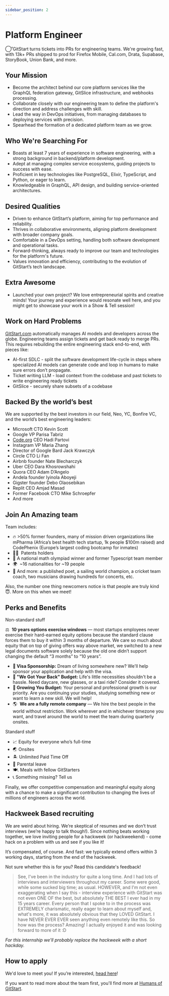 ```yaml
---
sidebar_position: 2
---
```


# Platform Engineer

◯˚GitStart turns tickets into PRs for engineering teams. We're growing fast, with 13k+ PRs shipped to prod for Firefox Mobile, Cal.com, Drata, Supabase, StoryBook, Union Bank, and more.

## Your Mission
- Become the architect behind our core platform services like the GraphQL federation gateway, GitSlice infrastructure, and webhooks processing.
- Collaborate closely with our engineering team to define the platform's direction and address challenges with skill.
- Lead the way in DevOps initiatives, from managing databases to deploying services with precision.
- Spearhead the formation of a dedicated platform team as we grow.

## Who We're Searching For
- Boasts at least 7 years of experience in software engineering, with a strong background in backend/platform development.
- Adept at managing complex service ecosystems, guiding projects to success with ease.
- Proficient in key technologies like PostgreSQL, Elixir, TypeScript, and Python, or eager to learn.
- Knowledgeable in GraphQL, API design, and building service-oriented architectures.

## Desired Qualities
- Driven to enhance GitStart’s platform, aiming for top performance and reliability.
- Thrives in collaborative environments, aligning platform development with broader company goals.
- Comfortable in a DevOps setting, handling both software development and operational tasks.
- Forward-thinking, always ready to improve our team and technologies for the platform's future.
- Values innovation and efficiency, contributing to the evolution of GitStart’s tech landscape.

## Extra Awesome
- Launched your own project? We love entrepreneurial spirits and creative minds! Your journey and experience would resonate well here, and you might get to showcase your work in a Show & Tell session!

## Work on Hard Problems

[GitStart.com](http://gitstart.com/) automatically manages AI models and developers across the globe. Engineering teams assign tickets and get back ready to merge PRs. This requires rebuilding the entire engineering stack end-to-end, with pieces like:

- AI-first SDLC - split the software development life-cycle in steps where specialized AI models can generate code and loop in humans to make sure errors don’t propagate.
- Ticket writing LLM - load context from the codebase and past tickets to write engineering ready tickets
- GitSlice - securely share subsets of a codebase

## **Backed By the world’s best**
We are supported by the best investors in our field, Neo, YC, Bonfire VC, and the world’s best engineering leaders:

- Microsoft CTO Kevin Scott
- Google VP Parisa Tabriz
- [Code.org](http://code.org/) CEO Hadi Partovi
- Instagram VP Maria Zhang
- Director of Google Bard Jack Krawczyk
- Circle CTO Li Fan
- Airbnb founder Nate Blecharczyk
- Uber CEO Dara Khosrowshahi
- Quora CEO Adam D’Angelo
- Andela founder Iyinola Aboyeji
- Gigster founder Debo Olaosebikan
- Replit CEO Amjad Masad
- Former Facebook CTO Mike Schroepfer
- And more

## **Join An Amazing team**
Team includes:

- 🔥 >50% former founders, many of mission driven organizations like mPharma (Africa’s best health tech startup, 1k people $100m raised) and CodePhenix (Europe’s largest coding bootcamp for inmates)
- 🧑‍🔬  Patents holders
- 🧠 A national math olympiad winner and former Typescript team member
- 🌍  ~16 nationalities for ~19 people
- 🤫 And more: a published poet, a sailing world champion, a cricket team coach, two musicians drawing hundreds for concerts, etc.

Also, the number one thing newcomers notice is that people are truly kind 😇. More on this when we meet!

## Perks and Benefits
Non-standard stuff

⚖️  **10 years options exercise windows** — most startups employees never exercise their hard-earned equity options because the standard clause forces them to buy it within 3 months of departure. We care so much about equity that on top of giving offers way above market, we switched to a new legal documents software solely because the old one didn’t support changing the default “3 months” to “10 years”.
- **🛂 Visa Sponsorship:** Dream of living somewhere new? We'll help sponsor your application and help with the visa.
- **👋 "We Got Your Back" Budget:** Life's little necessities shouldn't be a hassle. Need daycare, new glasses, or a taxi ride? Consider it covered.
- **🌱 Growing You Budget:** Your personal and professional growth is our priority. Are you continuing your studies, studying something new or want to learn a new skill. We will help!
- 🌎  **We are a fully remote company** — We hire the best people in the world without restriction. Work wherever and in whichever timezone you want, and travel around the world to meet the team during quarterly onsites.

Standard stuff

- 📈 Equity for everyone who’s full-time
- 🌏 Onsites
- 🏝 Unlimited Paid Time Off
- 🐣 Parental leave
- 🍽. Meals with fellow GitStarters
- 📞 Something missing? Tell us

Finally, we offer competitive compensation and meaningful equity along with a chance to make a significant contribution to changing the lives of millions of engineers across the world.

## **Hackweek Based recruiting**

We are weird about hiring. We’re skeptical of resumes and we don’t trust interviews (we’re happy to talk though!). Since nothing beats working together, we love inviting people for a hackweek (or hackweekend) - come hack on a problem with us and see if you like it!

It’s compensated, of course. And fast: we typically extend offers within 3 working days, starting from the end of the hackweek.

Not sure whether this is for you? Read this candidate's feedback!

> See, I've been in the industry for quite a long time. And I had lots of interviews and interviewers throughout my career. Some were good, while some sucked big time; as usual. HOWEVER, and I'm not even exaggerating when I say this - interview experience with GitStart was not even ONE OF the best, but absolutely THE BEST I ever had in my 15 years career. Every person that I spoke to in the process was EXTREMELY charismatic, really eager to learn about myself and, what's more, it was absolutely obvious that they LOVED GitStart. I have NEVER EVER EVER seen anything even remotely like this. So how was the process? Amazing! I actually enjoyed it and was looking forward to more of it :D
>

*For this internship we'll probably replace the hackweek with a short hackday.*

## How to apply

We'd love to meet you! If you’re interested, [head here](https://app.dover.io/apply/GitStart/b3d8117f-54db-442d-8eba-2de6cc2c99db)!


If you want to read more about the team first, you'll find more at [Humans of GitStart](https://humansof.gitstart.com).
